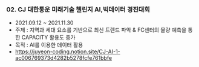 ### 02. CJ 대한통운 미래기술 챌린지 AI,빅데이터 경진대회
+ 2021.09.12 ~ 2021.11.30
+ 주제 : 지역과 세대 요소를 기반으로 최신 트렌드 파악 & FC센터의 물량 예측을 통한 CAPACITY 활용도 증가
+ 목적 : AI를 이용한 데이터 활용
+ https://juyeon-coding.notion.site/CJ-AI-1-ac006769373d4282b5278fcfe761bbfe

